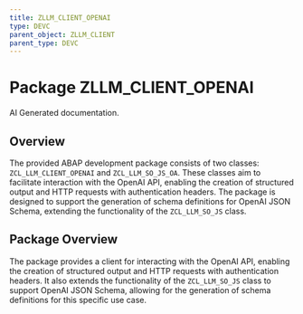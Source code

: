 ```yaml
---
title: ZLLM_CLIENT_OPENAI
type: DEVC
parent_object: ZLLM_CLIENT
parent_type: DEVC
---
```


# Package ZLLM_CLIENT_OPENAI

AI Generated documentation.
## Overview

The provided ABAP development package consists of two classes: `ZCL_LLM_CLIENT_OPENAI` and `ZCL_LLM_SO_JS_OA`. These classes aim to facilitate interaction with the OpenAI API, enabling the creation of structured output and HTTP requests with authentication headers. The package is designed to support the generation of schema definitions for OpenAI JSON Schema, extending the functionality of the `ZCL_LLM_SO_JS` class.

## Package Overview

The package provides a client for interacting with the OpenAI API, enabling the creation of structured output and HTTP requests with authentication headers. It also extends the functionality of the `ZCL_LLM_SO_JS` class to support OpenAI JSON Schema, allowing for the generation of schema definitions for this specific use case.

